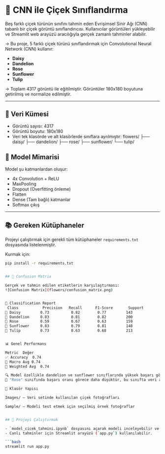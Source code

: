 # 🌸 CNN ile Çiçek Sınıflandırma

Beş farklı çiçek türünün sınıfını tahmin eden Evrişimsel Sinir Ağı (CNN) tabanlı bir çiçek görüntü sınıflandırıcısı. Kullanıcılar görüntüleri yükleyebilir ve Streamlit web arayüzü aracılığıyla gerçek zamanlı tahminler alabilir.

-> Bu proje, 5 farklı çiçek türünü sınıflandırmak için Convolutional Neural Network (CNN) kullanır:

- **Daisy**
- **Dandelion**
- **Rose**
- **Sunflower**
- **Tulip**

-> Toplam 4317 görüntü ile eğitilmiştir. Görüntüler 180x180 boyutuna getirilmiş ve normalize edilmiştir.

---
## 📁 Veri Kümesi

- Görüntü sayısı: 4317
- Görüntü boyutu: 180x180
- Veri tek klasörde ve alt klasörlerde sınıflara ayrılmıştır:
flowers/
├── daisy/
├── dandelion/
├── rose/
├── sunflower/
└── tulip/

## 🧠 Model Mimarisi

Model şu katmanlardan oluşur:

- 4x Convolution + ReLU
- MaxPooling
- Dropout (Overfitting önleme)
- Flatten
- Dense (Tam bağlı) katmanlar
- Softmax çıkış

---

## 📚 Gereken Kütüphaneler

Projeyi çalıştırmak için gerekli tüm kütüphaneler `requirements.txt` dosyasında listelenmiştir.

Kurmak için:

```bash
pip install -r requirements.txt


## 🧾 Confusion Matrix

Gerçek ve tahmin edilen etiketlerin karşılaştırması:
![Confusion Matrix](flowers/confusion_matrix.png)


🧮 Classification Report
 Class	         Precision	 Recall      F1-Score	    Support
🌼 Daisy	        0.73	      0.82	      0.77	       143
🌾 Dandelion	    0.83	      0.81	      0.82	       200
🌹 Rose         	0.59	      0.67	      0.63	       159
🌻 Sunflower	    0.83	      0.79	      0.81	       148
🌷 Tulip	        0.73	      0.63	      0.68	       213


📊 Genel Performans

Metric	Değer
✅ Accuracy	0.74
🧾 Macro Avg	0.74
🧮 Weighted Avg	0.74

🔍 Model özellikle dandelion ve sunflower sınıflarında yüksek başarı göstermiştir.
🌹 "Rose" sınıfında başarı oranı görece daha düşüktür, bu sınıfta veri artırımı yapılabilir.

📂 Klasör Yapısı

Images/ — Veri setinde kullanılan çiçek fotoğrafları

Sample/ — Modeli test etmek için seçilmiş örnek fotoğraflar


## 🚀 Projeyi Çalıştırmak

- `model_cicek_tahmini.ipynb` dosyasını açarak modeli inceleyebilir ve çalıştırabilirsiniz.
- Canlı tahminler için Streamlit arayüzü (`app.py`) kullanılabilir.

```bash
streamlit run app.py


